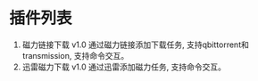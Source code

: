 # 插件列表
1. 磁力链接下载 v1.0   通过磁力链接添加下载任务, 支持qbittorrent和transmission, 支持命令交互。
2. 迅雷磁力下载 v1.0   通过迅雷添加磁力任务, 支持命令交互。
